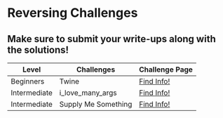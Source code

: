 # Reversing Challenges

## Make sure to submit your write-ups along with the solutions!

| Level | Challenges | Challenge Page |
|--|--|--|
| Beginners | Twine | [Find Info!](Reversing/beginners/Twine) |
| Intermediate | i_love_many_args | [Find Info!](Reversing/intermediate/i_love_many_args) |
| Intermediate | Supply Me Something | [Find Info!](Reversing/intermediate/Supply%20Me%20Something) |
